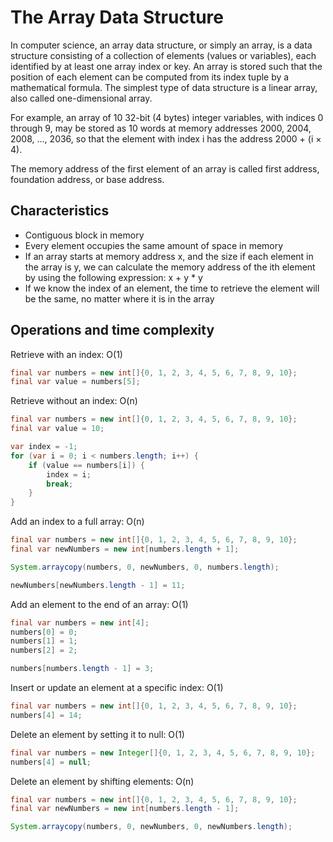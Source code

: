 # The Array Data Structure

In computer science, an array data structure, or simply an array, is a data structure consisting of a collection of 
elements (values or variables), each identified by at least one array index or key. An array is stored such that 
the position of each element can be computed from its index tuple by a mathematical formula. 
The simplest type of data structure is a linear array, also called one-dimensional array.

For example, an array of 10 32-bit (4 bytes) integer variables, with indices 0 through 9, may be stored as 10 words at 
memory addresses 2000, 2004, 2008, …, 2036, so that the element with index i has the address 2000 + (i × 4).

The memory address of the first element of an array is called first address, foundation address, or base address.

## Characteristics

- Contiguous block in memory 
- Every element occupies the same amount of space in memory
- If an array starts at memory address x, and the size if each element in the array is y, we can calculate 
the memory address of the ith element by using the following expression: x + y * y
- If we know the index of an element, the time to retrieve the element will be the same, no matter where it is in 
the array

## Operations and time complexity

Retrieve with an index: O(1)

```java
final var numbers = new int[]{0, 1, 2, 3, 4, 5, 6, 7, 8, 9, 10};
final var value = numbers[5];
```

Retrieve without an index: O(n)

```java
final var numbers = new int[]{0, 1, 2, 3, 4, 5, 6, 7, 8, 9, 10};
final var value = 10;

var index = -1;
for (var i = 0; i < numbers.length; i++) {
    if (value == numbers[i]) {
        index = i;
        break;
    }
}
```

Add an index to a full array: O(n)

```java
final var numbers = new int[]{0, 1, 2, 3, 4, 5, 6, 7, 8, 9, 10};
final var newNumbers = new int[numbers.length + 1];

System.arraycopy(numbers, 0, newNumbers, 0, numbers.length);

newNumbers[newNumbers.length - 1] = 11;
```

Add an element to the end of an array: O(1) 

```java
final var numbers = new int[4];
numbers[0] = 0;
numbers[1] = 1;
numbers[2] = 2;

numbers[numbers.length - 1] = 3;   
```

Insert or update an element at a specific index: O(1) 

```java
final var numbers = new int[]{0, 1, 2, 3, 4, 5, 6, 7, 8, 9, 10};
numbers[4] = 14;
```

Delete an element by setting it to null: O(1)
 
 ```java
final var numbers = new Integer[]{0, 1, 2, 3, 4, 5, 6, 7, 8, 9, 10};
numbers[4] = null;
 ```
 
Delete an element by shifting elements: O(n) 

```java
final var numbers = new int[]{0, 1, 2, 3, 4, 5, 6, 7, 8, 9, 10};
final var newNumbers = new int[numbers.length - 1];

System.arraycopy(numbers, 0, newNumbers, 0, newNumbers.length);
```